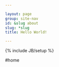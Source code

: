 ```yaml
---

layout: page
group: site-nav
id: &slug about
slug: *slug
title: Hello World!

---
```

{% include JB/setup %}

#home
